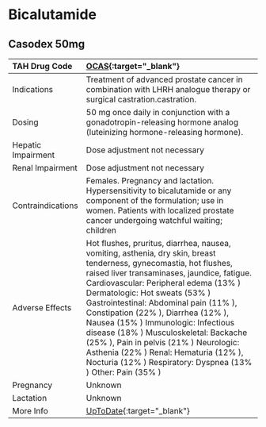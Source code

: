 # Bicalutamide

## Casodex 50mg

| TAH Drug Code      | [OCAS](https://www.tahsda.org.tw/drugs/hissearch.php?drug_code=OCAS){:target="_blank"}                                                                                                                                                                                                                                                                                                                                                                                                                                                                      |
|:-------------------|:------------------------------------------------------------------------------------------------------------------------------------------------------------------------------------------------------------------------------------------------------------------------------------------------------------------------------------------------------------------------------------------------------------------------------------------------------------------------------------------------------------------------------------------------------------|
| Indications        | Treatment of advanced prostate cancer in combination with LHRH analogue therapy or surgical castration.castration.                                                                                                                                                                                                                                                                                                                                                                                                                                          |
| Dosing             | 50 mg once daily in conjunction with a gonadotropin-releasing hormone analog (luteinizing hormone-releasing hormone).                                                                                                                                                                                                                                                                                                                                                                                                                                       |
| Hepatic Impairment | Dose adjustment not necessary                                                                                                                                                                                                                                                                                                                                                                                                                                                                                                                               |
| Renal Impairment   | Dose adjustment not necessary                                                                                                                                                                                                                                                                                                                                                                                                                                                                                                                               |
| Contraindications  | Females. Pregnancy and lactation. Hypersensitivity to bicalutamide or any component of the formulation; use in women. Patients with localized prostate cancer undergoing watchful waiting; children                                                                                                                                                                                                                                                                                                                                                         |
| Adverse Effects    | Hot flushes, pruritus, diarrhea, nausea, vomiting, asthenia, dry skin, breast tenderness, gynecomastia, hot flushes, raised liver transaminases, jaundice, fatigue. Cardiovascular: Peripheral edema (13% ) Dermatologic: Hot sweats (53% ) Gastrointestinal: Abdominal pain (11% ), Constipation (22% ), Diarrhea (12% ), Nausea (15% ) Immunologic: Infectious disease (18% ) Musculoskeletal: Backache (25% ), Pain in pelvis (21% ) Neurologic: Asthenia (22% ) Renal: Hematuria (12% ), Nocturia (12% ) Respiratory: Dyspnea (13% ) Other: Pain (35% ) |
| Pregnancy          | Unknown                                                                                                                                                                                                                                                                                                                                                                                                                                                                                                                                                     |
| Lactation          | Unknown                                                                                                                                                                                                                                                                                                                                                                                                                                                                                                                                                     |
| More Info          | [UpToDate](https://www.uptodate.com/contents/bicalutamide-drug-information){:target="_blank"}                                                                                                                                                                                                                                                                                                                                                                                                                                                               |

